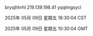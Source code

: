 brysjhhrhl 219.139.198.41 yqqlmgsycl

2025年 05月 09日 星期五 18:30:04 CST

2025年 05月 09日 星期五 10:30:04 GMT
